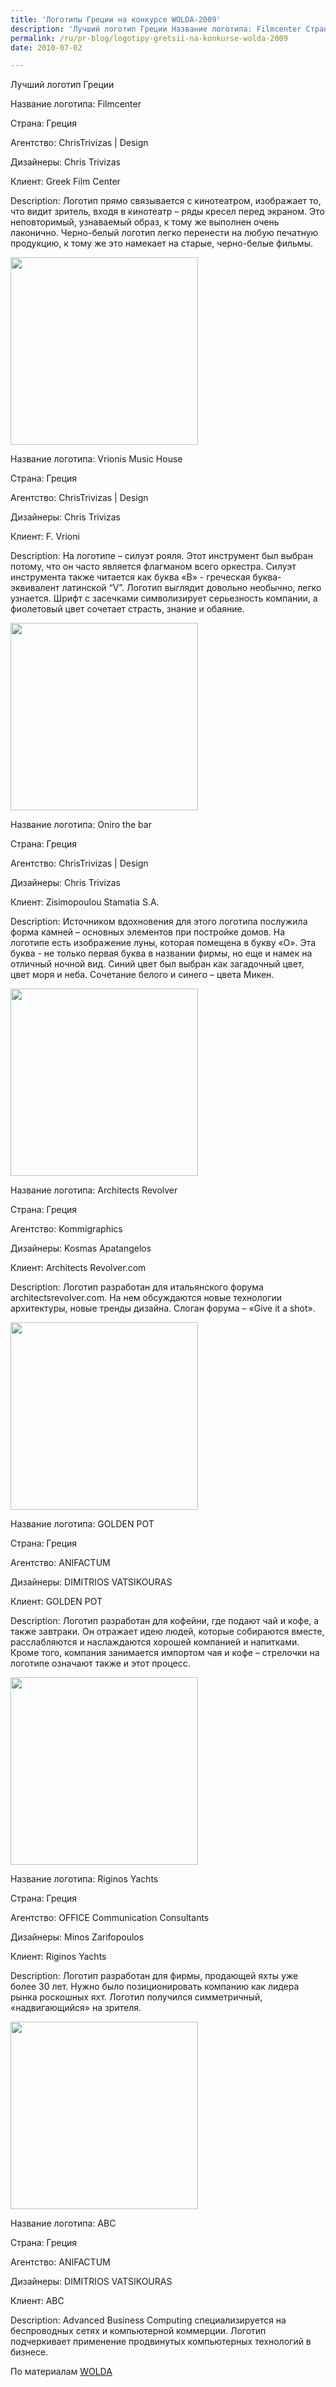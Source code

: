 ```yaml
---
title: 'Логотипы Греции на конкурсе WOLDA-2009'
description: 'Лучший логотип Греции Название логотипа: Filmcenter Страна: Греция Агентство: ChrisTrivizas | Design Дизайнеры: Chris Trivizas Клиент: Greek Film Center'
permalink: /ru/pr-blog/logotipy-gretsii-na-konkurse-wolda-2009
date: 2010-07-02

---
```


Лучший логотип Греции

Название логотипа: Filmcenter

Страна: Греция

Агентство: ChrisTrivizas | Design

Дизайнеры: Chris Trivizas

Клиент: Greek Film Center

Description: Логотип прямо связывается с кинотеатром, изображает то, что видит зритель, входя в кинотеатр – ряды кресел перед экраном. Это неповторимый, узнаваемый образ, к тому же выполнен очень лаконично. Черно-белый логотип легко перенести на любую печатную продукцию, к тому же это намекает на старые, черно-белые фильмы.

<img src="{{ site.assets }}/upload/300_1871.jpg" alt="" class="post__img" width="300" height="300">

Название логотипа: Vrionis Music House

Страна: Греция

Агентство: ChrisTrivizas | Design

Дизайнеры: Chris Trivizas

Клиент: F. Vrioni

Description: На логотипе – силуэт рояля. Этот инструмент был выбран потому, что он часто является флагманом всего оркестра. Силуэт инструмента также читается как буква «B» - греческая буква-эквивалент латинской “V”.  Логотип выглядит довольно необычно, легко узнается. Шрифт с засечками символизирует серьезность компании, а фиолетовый цвет сочетает страсть, знание и обаяние.

<img src="{{ site.assets }}/upload/300_1868.jpg" alt="" class="post__img" width="300" height="300">

Название логотипа: Oniro the bar

Страна: Греция

Агентство: ChrisTrivizas | Design

Дизайнеры: Chris Trivizas

Клиент: Zisimopoulou Stamatia S.A.

Description: Источником вдохновения для этого логотипа послужила форма камней – основных элементов при постройке домов. На логотипе есть изображение луны, которая помещена в букву «О». Эта буква - не только первая буква в названии фирмы, но еще и намек на отличный ночной вид. Синий цвет был выбран как загадочный цвет, цвет моря и неба. Сочетание белого и синего – цвета Микен.

<img src="{{ site.assets }}/upload/300_3822.jpg" alt="" class="post__img" width="300" height="300">

Название логотипа: Architects Revolver

Страна: Греция

Агентство: Kommigraphics

Дизайнеры: Kosmas Apatangelos

Клиент: Architects Revolver.com

Description: Логотип разработан для итальянского форума architectsrevolver.com. На нем обсуждаются новые технологии архитектуры, новые тренды дизайна. Слоган форума – «Give it a shot».

<img src="{{ site.assets }}/upload/300_2246.jpg" alt="" class="post__img" width="300" height="300">

Название логотипа: GOLDEN POT

Страна: Греция

Агентство: ANIFACTUM

Дизайнеры: DIMITRIOS VATSIKOURAS

Клиент: GOLDEN POT

Description: Логотип разработан для кофейни, где подают чай и кофе, а также завтраки. Он отражает идею людей, которые собираются вместе, расслабляются и наслаждаются хорошей компанией и напитками. Кроме того, компания занимается импортом чая и кофе – стрелочки на логотипе означают также и этот процесс.

<img src="{{ site.assets }}/upload/300_4320.jpg" alt="" class="post__img" width="300" height="300">

Название логотипа: Riginos Yachts

Страна: Греция

Агентство: OFFICE Communication Consultants

Дизайнеры: Minos Zarifopoulos

Клиент: Riginos Yachts

Description: Логотип разработан для фирмы, продающей яхты уже более 30 лет. Нужно было позиционировать компанию как лидера рынка роскошных яхт. Логотип получился симметричный, «надвигающийся» на зрителя.

<img src="{{ site.assets }}/upload/300_2247.jpg" alt="" class="post__img" width="300" height="300">

Название логотипа: ABC

Страна: Греция

Агентство: ANIFACTUM

Дизайнеры: DIMITRIOS VATSIKOURAS

Клиент: ABC

Description: Advanced Business Computing специализируется на беспроводных сетях и компьютерной коммерции. Логотип подчеркивает применение продвинутых компьютерных технологий в бизнесе.

По материалам <a href="http://wolda.org">WOLDA</a>

